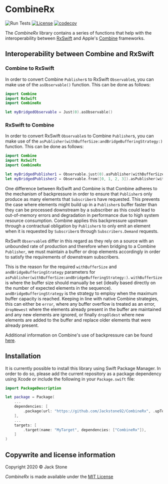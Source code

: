 # CombineRx

![Run Tests](https://github.com/Jackstone92/CombineRx/workflows/Run%20Tests/badge.svg)
[![License](https://img.shields.io/badge/license-mit-brightgreen.svg)](https://en.wikipedia.org/wiki/MIT_License)
[![codecov](https://codecov.io/gh/Jackstone92/CombineRx/branch/main/graph/badge.svg?token=8XH4E4NLBD)](https://codecov.io/gh/Jackstone92/CombineRx)

The *CombineRx* library contains a series of functions that help with the interoperability between [RxSwift](https://github.com/ReactiveX/RxSwift) and Apple's [Combine](https://developer.apple.com/documentation/combine) frameworks.

## Interoperability between Combine and RxSwift

### Combine to RxSwift
In order to convert Combine `Publisher`s to RxSwift  `Observable`s, you can make use of the `asObservable()` function. This can be done as follows:
```swift
import Combine
import RxSwift
import CombineRx

let myBridgedObservable = Just(0).asObservable()
```

### RxSwift to Combine
In order to convert RxSwift `Observable`s to Combine `Publisher`s, you can make use of the
`asPublisher(withBufferSize:andBridgeBufferingStrategy:)` function. This can be done as follows:
```swift
import Combine
import RxSwift
import CombineRx

let myBridgedPublisher1 = Observable.just(0).asPublisher(withBufferSize: 1, andBridgeBufferingStrategy: .error)
let myBridgedPublisher2 = Observable.from([0, 1, 2, 3]).asPublisher(withBufferSize: 4, andBridgeBufferingStrategy: .error)
```

One difference between RxSwift and Combine is that Combine adheres to the mechanism of backpressure in order to ensure that `Publisher`s only produce as many elements that `Subscriber`s have requested. This prevents the case where elements might build up in a `Publisher`s buffer faster than they can be processed downstream by a subscriber as this could lead to out-of-memory errors and degradation in performance due to high system resource consumption. Combine applies this backpressure upstream through a contractual obligation by `Publisher`s to only emit an element when it is requested by `Subscriber`s through `Subscribers.Demand` requests.

RxSwift `Observable`s differ in this regard as they rely on a source with an unbounded rate of production and therefore when bridging to a Combine `Publisher`, we must maintain a buffer or drop elements accordingly in order to satisfy the requirements of downstream subscribers.

This is the reason for the required `withBufferSize` and `andBridgeBufferingStrategy` parameters for `asPublisher(withBufferSize:andBridgeBufferingStrategy:)`. `withBufferSize` is where the buffer size should manually be set (ideally based directly on the number of expected elements in the sequence). `andBridgeBufferingStrategy` is the strategy to employ when the maximum buffer capacity is reached. Keeping in line with native Combine strategies, this can either be `error`, where any buffer overflow is treated as an error, `dropNewest` where the elements already present in the buffer are maintained and any new elements are ignored, or finally `dropOldest` where new elements are added to the buffer and replace older elements that were already present.

Additional information on Combine's use of backpressure can be found [here](https://developer.apple.com/documentation/combine/processing-published-elements-with-subscribers).

## Installation

It is currently possible to install this library using Swift Package Manager. In order to do so, please add the current repository as a package dependency using Xcode or include the following in your `Package.swift` file:
```swift
import PackageDescription

let package = Package(
    ...
    dependencies: [
        .package(url: "https://github.com/Jackstone92/CombineRx", .upToNextMajor(from: "0.1.0")),
    ],
    ...
    targets: [
        .target(name: "MyTarget", dependencies: ["CombineRx"]),
    ]
)
```

## Copywrite and license information
Copyright 2020 © Jack Stone

*CombineRx* is made available under the [MIT License](https://github.com/Jackstone92/CombineRx/blob/main/LICENSE)
